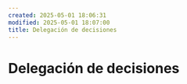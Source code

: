 ```yaml
---
created: 2025-05-01 18:06:31
modified: 2025-05-01 18:07:00
title: Delegación de decisiones
---
```

# Delegación de decisiones
